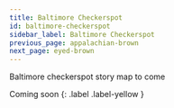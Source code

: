 ```yaml
---
title: Baltimore Checkerspot
id: baltimore-checkerspot
sidebar_label: Baltimore Checkerspot
previous_page: appalachian-brown
next_page: eyed-brown
---
```


Baltimore checkerspot  story map to come

Coming soon
{: .label .label-yellow }
